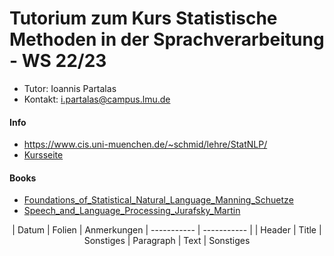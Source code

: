 # Tutorium zum Kurs Statistische Methoden in der Sprachverarbeitung - WS 22/23

* Tutor: Ioannis Partalas
* Kontakt: i.partalas@campus.lmu.de

#### Info

* https://www.cis.uni-muenchen.de/~schmid/lehre/StatNLP/
* [Kursseite](https://www.cis.uni-muenchen.de/~schmid/lehre/StatNLP/)


#### Books
* [Foundations_of_Statistical_Natural_Language_Manning_Schuetze](https://github.com/i-partalas/Tutorium-zum-Kurs-Statistische-Methoden-in-der-Sprachverarbeitung-WS22-23/blob/main/Foundations_of_Statistical_Natural_Language_Manning_Schuetze.pdf)
* [Speech_and_Language_Processing_Jurafsky_Martin](https://github.com/i-partalas/Tutorium-zum-Kurs-Statistische-Methoden-in-der-Sprachverarbeitung-WS22-23/blob/main/Speech_and_Language_Processing_Jurafsky_Martin.pdf)


<center>
  
| Datum | Folien | Anmerkungen
| ----------- | ----------- |
| Header | Title | Sonstiges
| Paragraph | Text | Sonstiges
  
</center>
